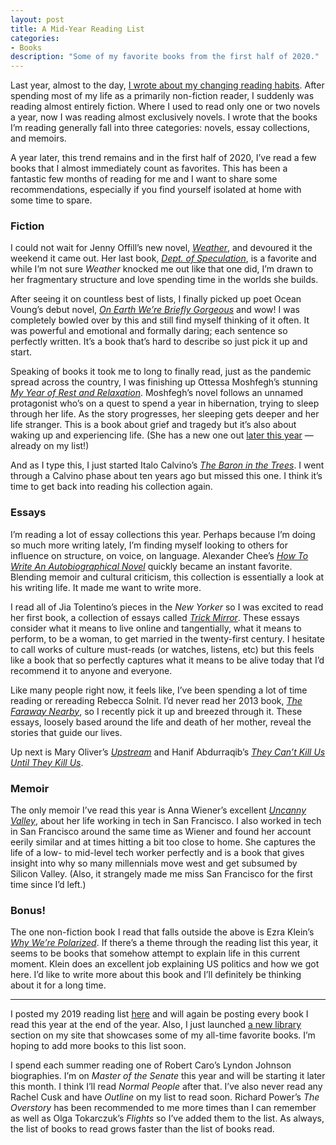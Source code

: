 ```yaml
---
layout: post
title: A Mid-Year Reading List
categories:
- Books
description: "Some of my favorite books from the first half of 2020."
---
```



Last year, almost to the day, [I wrote about my changing reading habits](https://www.jarrettfuller.blog/2019/05/2019-reading/). After spending most of my life as a primarily non-fiction  reader, I suddenly was reading almost entirely fiction. Where I used to read only one or two novels a year, now I was reading almost exclusively novels. I wrote that the books I’m reading generally fall into three categories: novels, essay collections, and memoirs.

A year later, this trend remains and in the first half of 2020, I’ve read a few books that I almost immediately count as favorites. This has been a fantastic few months of reading for me and I want to share some recommendations, especially if you find yourself isolated at home with some time to spare.

### Fiction
I could not wait for Jenny Offill’s new novel, [*Weather*](https://amzn.to/2L4Lyot), and devoured it the weekend it came out. Her last book, [*Dept. of Speculation*](https://amzn.to/2xyJ9iy), is a favorite and while I’m not sure *Weather* knocked me out like that one did, I’m drawn to her fragmentary structure and love spending time in the worlds she builds.

After seeing it on countless best of lists, I finally picked up poet Ocean Voung’s debut novel, [*On Earth We’re Briefly Gorgeous*](https://amzn.to/2YAXSol) and wow! I was completely bowled over by this and still find myself thinking of it often. It was powerful and emotional and formally daring; each sentence so perfectly written. It’s a book that’s hard to describe so just pick it up and start.

Speaking of books it took me to long to finally read, just as the pandemic spread across the country, I was finishing up Ottessa Moshfegh’s stunning [*My Year of Rest and Relaxation*](https://amzn.to/3c1YBmp). Moshfegh’s novel follows an unnamed protagonist who’s on a quest to spend a year in hibernation, trying to sleep through her life. As the story progresses, her sleeping gets deeper and her life stranger. This is a book about grief and tragedy but it’s also about waking up and experiencing life. (She has a new one out [later this year](https://amzn.to/2yy9KNl) — already on my list!)

And as I type this, I just started Italo Calvino’s [*The Baron in the Trees*](https://amzn.to/2SCcnEL). I went through a Calvino phase about ten years ago but missed this one. I think it’s time to get back into reading his collection again.

### Essays
I’m reading a lot of essay collections this year. Perhaps because I’m doing so much more writing lately, I’m finding myself looking to others for influence on structure, on voice, on language. Alexander Chee’s [*How To Write An Autobiographical Novel*](https://amzn.to/2zbp02I) quickly became an instant favorite. Blending memoir and cultural criticism, this collection is essentially a look at his writing life. It made me want to write more.

I read all of Jia Tolentino’s pieces in the *New Yorker* so I was excited to read her first book, a collection of essays called [*Trick Mirror*](https://amzn.to/2W5F5zR). These essays consider what it means to live online and tangentially, what it means to perform, to be a woman, to get married in the twenty-first century. I hesitate to call works of culture must-reads (or watches, listens, etc) but this feels like a book that so perfectly captures what it means to be alive today that I’d recommend it to anyone and everyone.

Like many people right now, it feels like, I’ve been spending a lot of time reading or rereading Rebecca Solnit. I’d never read her 2013 book, [*The Faraway Nearby*](https://amzn.to/35xmrE0), so I recently pick it up and breezed through it. These essays, loosely based around the life and death of her mother, reveal the stories that guide our lives.

Up next is Mary Oliver’s [*Upstream*](https://amzn.to/2W7xtgh) and Hanif Abdurraqib’s [*They Can’t Kill Us Until They Kill Us*](https://amzn.to/3fmb0n7).

### Memoir
The only memoir I’ve read this year is Anna Wiener’s excellent [*Uncanny Valley*](https://amzn.to/2W8HIkB), about her life working in tech in San Francisco. I also worked in tech in San Francisco around the same time as Wiener and found her account eerily similar and at times hitting a bit too close to home. She captures the life of a low- to mid-level tech worker perfectly and is a book that gives insight into why so many millennials move west and get subsumed by Silicon Valley. (Also, it strangely made me miss San Francisco for the first time since I’d left.)

### Bonus!
The one non-fiction book I read that falls outside the above is Ezra Klein’s [*Why We’re Polarized*](https://amzn.to/2yt2nqg). If there’s a theme through the reading list this year, it seems to be books that somehow attempt to explain life in this current moment. Klein does an excellent job explaining US politics and how we got here. I’d like to write more about this book and I’ll definitely be thinking about it for a long time.

----

I posted my 2019 reading list [here](https://www.jarrettfuller.blog/2020/01/2019-books-read/) and will again be posting every book I read this year at the end of the year. Also, I just launched [a new library](https://jarrettfuller.com/library/) section on my site that showcases some of my all-time favorite books. I’m hoping to add more books to this list soon.

I spend each summer reading one of Robert Caro’s Lyndon Johnson biographies. I’m on *Master of the Senate* this year and will be starting it later this month. I think I’ll read *Normal People* after that. I’ve also never read any Rachel Cusk and have *Outline* on my list to read soon. Richard Power’s *The Overstory* has been recommended to me more times than I can remember as well as Olga Tokarczuk’s *Flights* so I’ve added them to the list. As always, the list of books to read grows faster than the list of books read.

